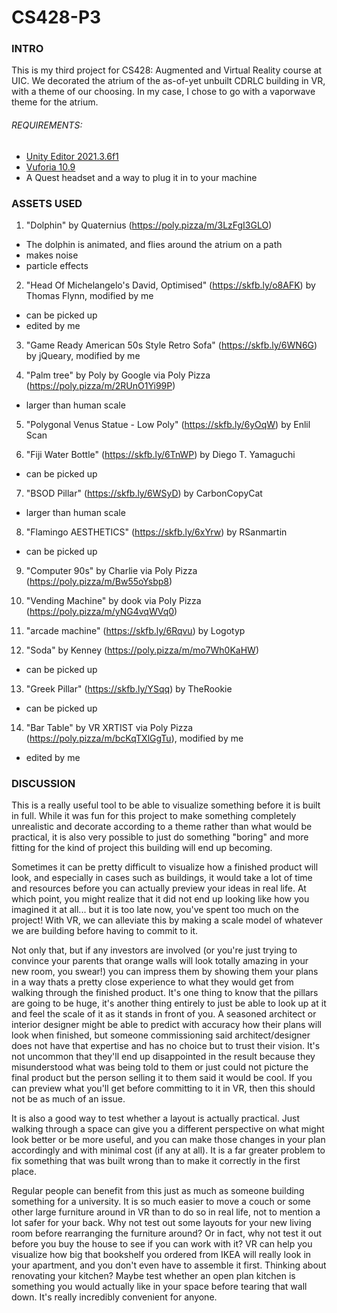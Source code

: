 # CS428-P3

### INTRO
This is my third project for CS428: Augmented and Virtual Reality course at UIC. We decorated the atrium of the as-of-yet unbuilt CDRLC building in VR, with a theme of our choosing. In my case, I chose to go with a vaporwave theme for the atrium.

###### REQUIREMENTS:
- [Unity Editor 2021.3.6f1](https://unity3d.com/get-unity/download/archive)
- [Vuforia 10.9](https://developer.vuforia.com/downloads/SDK)
- A Quest headset and a way to plug it in to your machine

### ASSETS USED
1. "Dolphin" by Quaternius (https://poly.pizza/m/3LzFgI3GLO)
  - The dolphin is animated, and flies around the atrium on a path
  - makes noise
  - particle effects

2. "Head Of Michelangelo's David, Optimised" (https://skfb.ly/o8AFK) by Thomas Flynn, modified by me
  - can be picked up
  - edited by me

3. "Game Ready American 50s Style Retro Sofa" (https://skfb.ly/6WN6G) by jQueary, modified by me

4. "Palm tree" by Poly by Google via Poly Pizza (https://poly.pizza/m/2RUnO1Yi99P)
  - larger than human scale

5. "Polygonal Venus Statue - Low Poly" (https://skfb.ly/6yOqW) by Enlil Scan

6. "Fiji Water Bottle" (https://skfb.ly/6TnWP) by Diego T. Yamaguchi
  - can be picked up

7. "BSOD Pillar" (https://skfb.ly/6WSyD) by CarbonCopyCat
  - larger than human scale

8. "Flamingo AESTHETICS" (https://skfb.ly/6xYrw) by RSanmartin
  - can be picked up

9. "Computer 90s" by Charlie via Poly Pizza (https://poly.pizza/m/Bw55oYsbp8)

10. "Vending Machine" by dook via Poly Pizza (https://poly.pizza/m/yNG4vqWVq0)

11. "arcade machine" (https://skfb.ly/6Rqvu) by Logotyp

12. "Soda" by Kenney (https://poly.pizza/m/mo7Wh0KaHW)
  - can be picked up

13. "Greek Pillar" (https://skfb.ly/YSqq) by TheRookie
  - can be picked up

14. "Bar Table" by VR XRTIST via Poly Pizza (https://poly.pizza/m/bcKqTXlGgTu), modified by me
  - edited by me


### DISCUSSION

This is a really useful tool to be able to visualize something before it is built in full. While it was fun for this project to make something completely unrealistic and decorate according to a theme rather than what would be practical, it is also very possible to just do something "boring" and more fitting for the kind of project this building will end up becoming.

Sometimes it can be pretty difficult to visualize how a finished product will look, and especially in cases such as buildings, it would take a lot of time and resources before you can actually preview your ideas in real life. At which point, you might realize that it did not end up looking like how you imagined it at all... but it is too late now, you've spent too much on the project! With VR, we can alleviate this by making a scale model of whatever we are building before having to commit to it. 

Not only that, but if any investors are involved (or you're just trying to convince your parents that orange walls will look totally amazing in your new room, you swear!) you can impress them by showing them your plans in a way thats a pretty close experience to what they would get from walking through the finished product. It's one thing to know that the pillars are going to be huge, it's another thing entirely to just be able to look up at it and feel the scale of it as it stands in front of you. A seasoned architect or interior designer might be able to predict with accuracy how their plans will look when finished, but someone commissioning said architect/designer does not have that expertise and has no choice but to trust their vision. It's not uncommon that they'll end up disappointed in the result because they misunderstood what was being told to them or just could not picture the final product but the person selling it to them said it would be cool. If you can preview what you'll get before committing to it in VR, then this should not be as much of an issue.

It is also a good way to test whether a layout is actually practical. Just walking through a space can give you a different perspective on what might look better or be more useful, and you can make those changes in your plan accordingly and with minimal cost (if any at all). It is a far greater problem to fix something that was built wrong than to make it correctly in the first place. 

Regular people can benefit from this just as much as someone building something for a university. It is so much easier to move a couch or some other large furniture around in VR than to do so in real life, not to mention a lot safer for your back. Why not test out some layouts for your new living room before rearranging the furniture around? Or in fact, why not test it out before you buy the house to see if you can work with it? VR can help you visualize how big that bookshelf you ordered from IKEA will really look in your apartment, and you don't even have to assemble it first. Thinking about renovating your kitchen? Maybe test whether an open plan kitchen is something you would actually like in your space before tearing that wall down. It's really incredibly convenient for anyone.


